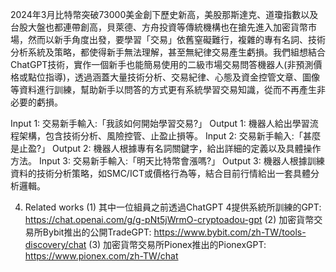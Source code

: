 2024年3月比特幣突破73000美金創下歷史新高，美股那斯達克、道瓊指數以及台股大盤也都連帶創高，貝萊德、方舟投資等傳統機構也在搶先進入加密貨幣市場，然而以新手角度出發，要學習「交易」依舊窒礙難行，複雜的專有名詞、技術分析系統及策略，都使得新手無法理解，甚至無紀律交易產生虧損。我們組想結合ChatGPT技術，實作一個新手也能簡易使用的二級市場交易問答機器人(非預測價格或點位指導)，透過涵蓋大量技術分析、交易紀律、心態及資金控管文章、圖像等資料進行訓練，幫助新手以問答的方式更有系統學習交易知識，從而不再產生非必要的虧損。

Input 1: 交易新手輸入:「我該如何開始學習交易?」
Output 1: 機器人給出學習流程架構，包含技術分析、風險控管、止盈止損等。
Input 2: 交易新手輸入:「甚麼是止盈?」
Output 2: 機器人根據專有名詞關鍵字，給出詳細的定義以及具體操作方法。
Input 3: 交易新手輸入:「明天比特幣會漲嗎?」
Output 3: 機器人根據訓練資料的技術分析策略，如SMC/ICT或價格行為等，結合目前行情給出一套具體分析邏輯。

4.	Related works
(1)	其中一位組員之前透過ChatGPT 4提供系統所訓練的GPT:
https://chat.openai.com/g/g-pNt5jWrmO-cryptoadou-gpt
(2)	加密貨幣交易所Bybit推出的公開TradeGPT:
https://www.bybit.com/zh-TW/tools-discovery/chat
(3)	加密貨幣交易所Pionex推出的PionexGPT:
https://www.pionex.com/zh-TW/chat

